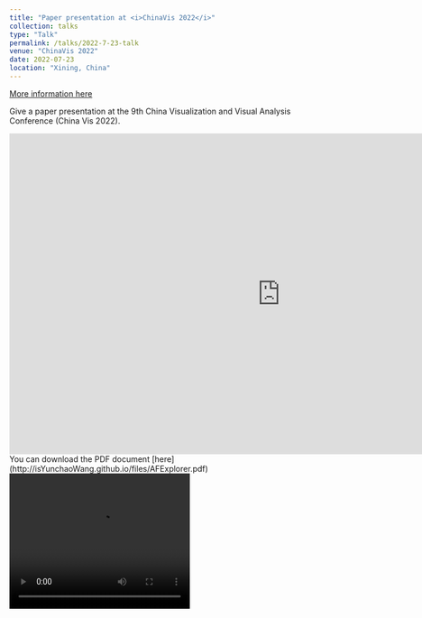 ```yaml
---
title: "Paper presentation at <i>ChinaVis 2022</i>"
collection: talks
type: "Talk"
permalink: /talks/2022-7-23-talk
venue: "ChinaVis 2022"
date: 2022-07-23
location: "Xining, China"
---
```


[More information here](https://chinavis.org/2022/index.html)

Give a paper presentation at the 9th China Visualization and Visual Analysis Conference (China Vis 2022).  

<iframe src="https://isYunchaoWang.github.io/files/ChinaVis2022PPT.pdf" width="960" height="569" frameborder="0" marginheight="0" marginwidth="0">Loading...</iframe>
You can download the PDF document [here](http://isYunchaoWang.github.io/files/AFExplorer.pdf)

<video width="320" height="240" controls>
  <source src="https://isYunchaoWang.github.io/files/Fast-Forword-1001.mp4" type="video/mp4">
  Your browser does not support the video tag.
</video>

